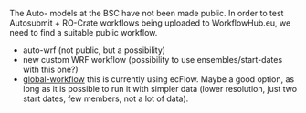The Auto- models at the BSC have not been made public. In order
to test Autosubmit + RO-Crate workflows being uploaded to WorkflowHub.eu,
we need to find a suitable public workflow.

- auto-wrf (not public, but a possibility)
- new custom WRF workflow (possibility to use ensembles/start-dates with this one?)
- [global-workflow](https://github.com/NOAA-EMC/global-workflow/tree/develop) this is
  currently using ecFlow. Maybe a good option, as long as it is possible to run it
  with simpler data (lower resolution, just two start dates, few members, not a
  lot of data).
